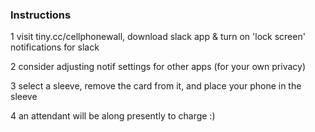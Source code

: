 ### Instructions

1 visit tiny.cc/cellphonewall, download slack app & turn on 'lock screen' notifications for slack

2 consider adjusting notif settings for other apps (for your own privacy)

3 select a sleeve, remove the card from it, and place your phone in the sleeve

4 an attendant will be along presently to charge :)